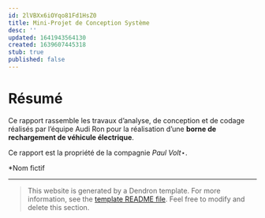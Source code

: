 ```yaml
---
id: 2lVBXx6iOYqo81Fd1HsZ0
title: Mini-Projet de Conception Système
desc: ''
updated: 1641943564130
created: 1639607445318
stub: true
published: false
---
```


# Résumé

Ce rapport rassemble les travaux d’analyse, de conception et de codage réalisés par l’équipe Audi Ron pour la réalisation d’une **borne de rechargement de véhicule électrique**.

Ce rapport est la propriété de la compagnie _Paul Volt_⋆.


*Nom fictif

---

> This website is generated by a Dendron template. For more information, see the [template README file](https://github.com/dendronhq/template.publish.github-action/). Feel free to modify and delete this section.
